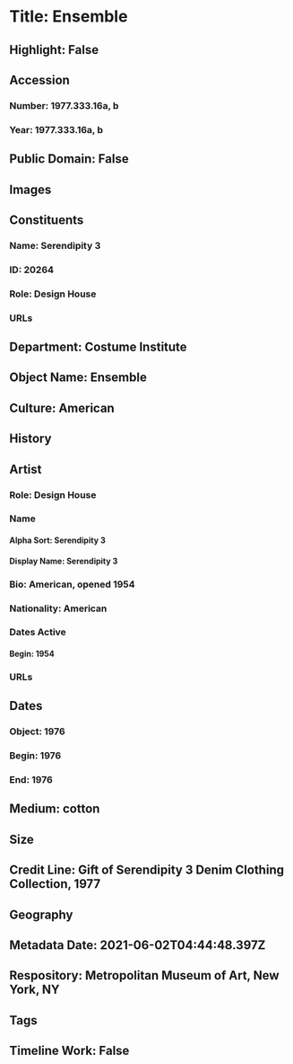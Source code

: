 # Title: Ensemble
## Highlight: False
## Accession
### Number: 1977.333.16a, b
### Year: 1977.333.16a, b
## Public Domain: False
## Images
## Constituents
### Name: Serendipity 3
### ID: 20264
### Role: Design House
### URLs
## Department: Costume Institute
## Object Name: Ensemble
## Culture: American
## History
## Artist
### Role: Design House
### Name
#### Alpha Sort: Serendipity 3
#### Display Name: Serendipity 3
### Bio: American, opened 1954
### Nationality: American
### Dates Active
#### Begin: 1954
### URLs
## Dates
### Object: 1976
### Begin: 1976
### End: 1976
## Medium: cotton
## Size
## Credit Line: Gift of Serendipity 3 Denim Clothing Collection, 1977
## Geography
## Metadata Date: 2021-06-02T04:44:48.397Z
## Respository: Metropolitan Museum of Art, New York, NY
## Tags
## Timeline Work: False